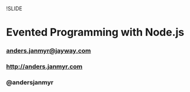 !SLIDE 
# Evented Programming with Node.js #
### anders.janmyr@jayway.com
### http://anders.janmyr.com
### @andersjanmyr


